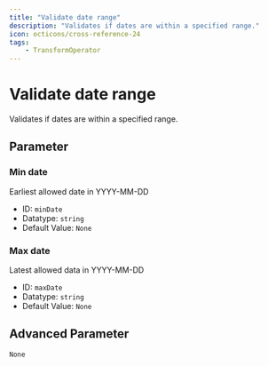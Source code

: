 ```yaml
---
title: "Validate date range"
description: "Validates if dates are within a specified range."
icon: octicons/cross-reference-24
tags: 
    - TransformOperator
---
```

# Validate date range
<!-- This file was generated - DO NOT CHANGE IT MANUALLY -->



Validates if dates are within a specified range.


## Parameter

### Min date

Earliest allowed date in YYYY-MM-DD

- ID: `minDate`
- Datatype: `string`
- Default Value: `None`



### Max date

Latest allowed data in YYYY-MM-DD

- ID: `maxDate`
- Datatype: `string`
- Default Value: `None`





## Advanced Parameter

`None`